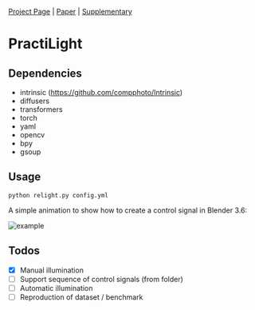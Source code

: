 [Project Page](https://yoterel.github.io/practi_light-project-page/) | [Paper]() | [Supplementary]()

# PractiLight

## Dependencies
 - intrinsic (https://github.com/compphoto/Intrinsic)
 - diffusers
 - transformers
 - torch
 - yaml
 - opencv
 - bpy
 - gsoup

## Usage

`python relight.py config.yml`

A simple animation to show how to create a control signal in Blender 3.6:

![example](https://github.com/yoterel/practi_light/blob/main/resource/example.gif)



## Todos
- [x] Manual illumination
- [ ] Support sequence of control signals (from folder)
- [ ] Automatic illumination
- [ ] Reproduction of dataset / benchmark
